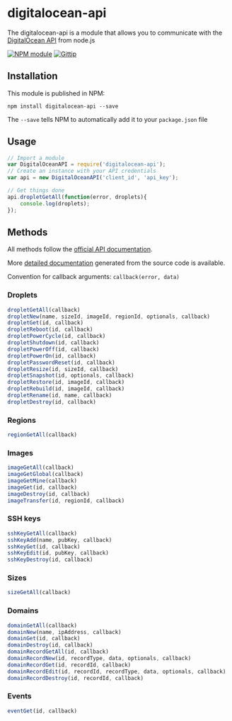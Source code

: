 # digitalocean-api 

The digitalocean-api is a module that allows you to communicate with the [DigitalOcean API](https://www.digitalocean.com/api) from node.js

[![NPM module](https://img.shields.io/npm/v/digitalocean-api.png)](https://www.npmjs.org/package/digitalocean-api)
[![Gittip](http://img.shields.io/gittip/enzy.svg)](https://www.gittip.com/enzy/)

## Installation

This module is published in NPM:

```
npm install digitalocean-api --save
```

The `--save` tells NPM to automatically add it to your `package.json` file

## Usage

```js
// Import a module
var DigitalOceanAPI = require('digitalocean-api');
// Create an instance with your API credentials
var api = new DigitalOceanAPI('client_id', 'api_key');

// Get things done
api.dropletGetAll(function(error, droplets){
	console.log(droplets);
});

```

## Methods

All methods follow the [official API documentation](https://www.digitalocean.com/api).

More [detailed documentation](http://enzy.github.io/digitalocean-api/Digitalocean.html) generated from the source code is available.

Convention for callback arguments: `callback(error, data)`

### Droplets

```js
dropletGetAll(callback)
dropletNew(name, sizeId, imageId, regionId, optionals, callback)
dropletGet(id, callback)
dropletReboot(id, callback)
dropletPowerCycle(id, callback)
dropletShutdown(id, callback)
dropletPowerOff(id, callback)
dropletPowerOn(id, callback)
dropletPasswordReset(id, callback)
dropletResize(id, sizeId, callback)
dropletSnapshot(id, optionals, callback)
dropletRestore(id, imageId, callback)
dropletRebuild(id, imageId, callback)
dropletRename(id, name, callback)
dropletDestroy(id, callback)
```

### Regions

```js
regionGetAll(callback)
```

### Images

```js
imageGetAll(callback)
imageGetGlobal(callback)
imageGetMine(callback)
imageGet(id, callback)
imageDestroy(id, callback)
imageTransfer(id, regionId, callback)
```

### SSH keys

```js
sshKeyGetAll(callback)
sshKeyAdd(name, pubKey, callback)
sshKeyGet(id, callback)
sshKeyEdit(id, pubKey, callback)
sshKeyDestroy(id, callback)
```

### Sizes

```js
sizeGetAll(callback)
```

### Domains

```js
domainGetAll(callback)
domainNew(name, ipAddress, callback)
domainGet(id, callback)
domainDestroy(id, callback)
domainRecordGetAll(id, callback)
domainRecordNew(id, recordType, data, optionals, callback)
domainRecordGet(id, recordId, callback)
domainRecordEdit(id, recordId, recordType, data, optionals, callback)
domainRecordDestroy(id, recordId, callback)
```

### Events
```js
eventGet(id, callback)
```
